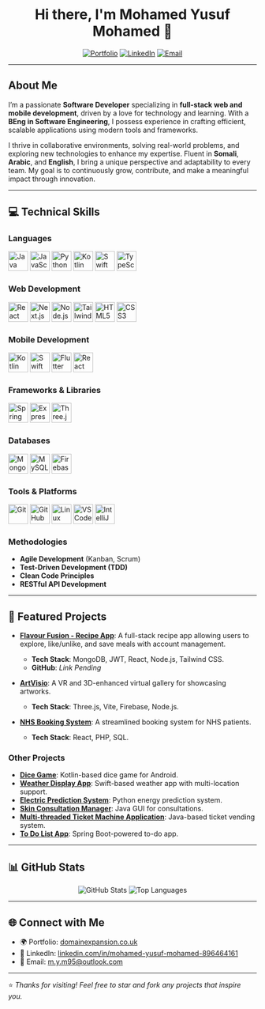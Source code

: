 <h1 align="center">Hi there, I'm Mohamed Yusuf Mohamed 👋</h1>

<p align="center">
  <a href="https://domainexpansion.co.uk/"><img src="https://img.shields.io/badge/-Portfolio-0A1F44?style=for-the-badge&logo=web&logoColor=white" alt="Portfolio"></a>
  <a href="https://www.linkedin.com/in/mohamed-yusuf-mohamed-896464161/"><img src="https://img.shields.io/badge/-LinkedIn-0077B5?style=for-the-badge&logo=linkedin" alt="LinkedIn"></a>
  <a href="mailto:m.y.m95@outlook.com"><img src="https://img.shields.io/badge/-Email-D14836?style=for-the-badge&logo=gmail&logoColor=white" alt="Email"></a>
</p>

---

## About Me

I’m a passionate **Software Developer** specializing in **full-stack web and mobile development**, driven by a love for technology and learning. With a **BEng in Software Engineering**, I possess experience in crafting efficient, scalable applications using modern tools and frameworks.

I thrive in collaborative environments, solving real-world problems, and exploring new technologies to enhance my expertise. Fluent in **Somali**, **Arabic**, and **English**, I bring a unique perspective and adaptability to every team. My goal is to continuously grow, contribute, and make a meaningful impact through innovation.

---

## 💻 Technical Skills

### Languages
<div>
  <img src="https://cdn.jsdelivr.net/gh/devicons/devicon/icons/java/java-original.svg" height="40" alt="Java" />
  <img src="https://cdn.jsdelivr.net/gh/devicons/devicon/icons/javascript/javascript-original.svg" height="40" alt="JavaScript" />
  <img src="https://cdn.jsdelivr.net/gh/devicons/devicon/icons/python/python-original.svg" height="40" alt="Python" />
  <img src="https://cdn.jsdelivr.net/gh/devicons/devicon/icons/kotlin/kotlin-original.svg" height="40" alt="Kotlin" />
  <img src="https://cdn.jsdelivr.net/gh/devicons/devicon/icons/swift/swift-original.svg" height="40" alt="Swift" />
  <img src="https://cdn.jsdelivr.net/gh/devicons/devicon/icons/typescript/typescript-original.svg" height="40" alt="TypeScript" />
</div>

### Web Development
<div>
  <img src="https://cdn.jsdelivr.net/gh/devicons/devicon/icons/react/react-original.svg" height="40" alt="React" />
  <img src="https://cdn.jsdelivr.net/gh/devicons/devicon/icons/nextjs/nextjs-original.svg" height="40" alt="Next.js" />
  <img src="https://cdn.jsdelivr.net/gh/devicons/devicon/icons/nodejs/nodejs-original.svg" height="40" alt="Node.js" />
  <img src="https://icon.icepanel.io/Technology/svg/Tailwind-CSS.svg" height="40" alt="Tailwind CSS" />
  <img src="https://cdn.jsdelivr.net/gh/devicons/devicon/icons/html5/html5-original.svg" height="40" alt="HTML5" />
  <img src="https://cdn.jsdelivr.net/gh/devicons/devicon/icons/css3/css3-original.svg" height="40" alt="CSS3" />
</div>

### Mobile Development
<div>
  <img src="https://cdn.jsdelivr.net/gh/devicons/devicon/icons/kotlin/kotlin-original.svg" height="40" alt="Kotlin" />
  <img src="https://cdn.jsdelivr.net/gh/devicons/devicon/icons/swift/swift-original.svg" height="40" alt="Swift" />
  <img src="https://cdn.jsdelivr.net/gh/devicons/devicon/icons/flutter/flutter-original.svg" height="40" alt="Flutter" />
  <img src="https://cdn.jsdelivr.net/gh/devicons/devicon/icons/react/react-original.svg" height="40" alt="React Native" />
</div>

### Frameworks & Libraries
<div>
  <img src="https://cdn.jsdelivr.net/gh/devicons/devicon/icons/spring/spring-original.svg" height="40" alt="Spring Boot" />
  <img src="https://cdn.jsdelivr.net/gh/devicons/devicon/icons/express/express-original.svg" height="40" alt="Express.js" />
  <img src="https://cdn.jsdelivr.net/gh/devicons/devicon/icons/threejs/threejs-original.svg" height="40" alt="Three.js" />
</div>

### Databases
<div>
  <img src="https://cdn.jsdelivr.net/gh/devicons/devicon/icons/mongodb/mongodb-original.svg" height="40" alt="MongoDB" />
  <img src="https://cdn.jsdelivr.net/gh/devicons/devicon/icons/mysql/mysql-original.svg" height="40" alt="MySQL" />
  <img src="https://cdn.jsdelivr.net/gh/devicons/devicon/icons/firebase/firebase-plain.svg" height="40" alt="Firebase" />
</div>

### Tools & Platforms
<div>
  <img src="https://cdn.jsdelivr.net/gh/devicons/devicon/icons/git/git-original.svg" height="40" alt="Git" />
  <img src="https://cdn.jsdelivr.net/gh/devicons/devicon/icons/github/github-original.svg" height="40" alt="GitHub" />
  <img src="https://cdn.jsdelivr.net/gh/devicons/devicon/icons/linux/linux-original.svg" height="40" alt="Linux" />
  <img src="https://cdn.jsdelivr.net/gh/devicons/devicon/icons/vscode/vscode-original.svg" height="40" alt="VS Code" />
  <img src="https://cdn.jsdelivr.net/gh/devicons/devicon/icons/intellij/intellij-original.svg" height="40" alt="IntelliJ" />
</div>

### Methodologies
- **Agile Development** (Kanban, Scrum)
- **Test-Driven Development (TDD)**
- **Clean Code Principles**
- **RESTful API Development**

---

## 🚀 Featured Projects

- **[Flavour Fusion - Recipe App](#)**: A full-stack recipe app allowing users to explore, like/unlike, and save meals with account management.
  - **Tech Stack**: MongoDB, JWT, React, Node.js, Tailwind CSS.
  - **GitHub**: *Link Pending*

- **[ArtVisio](https://github.com/Mohamed-Y-Mohamed/ArtVisio)**: A VR and 3D-enhanced virtual gallery for showcasing artworks.
  - **Tech Stack**: Three.js, Vite, Firebase, Node.js.

- **[NHS Booking System](https://github.com/Mohamed-Y-Mohamed/SoftwareDevelopment-Group-E-Project)**: A streamlined booking system for NHS patients.
  - **Tech Stack**: React, PHP, SQL.

### Other Projects
- **[Dice Game](https://github.com/Mohamed-Y-Mohamed/dice-game)**: Kotlin-based dice game for Android.
- **[Weather Display App](https://github.com/Mohamed-Y-Mohamed/weather-app)**: Swift-based weather app with multi-location support.
- **[Electric Prediction System](https://github.com/Mohamed-Y-Mohamed/electric-prediction)**: Python energy prediction system.
- **[Skin Consultation Manager](https://github.com/Mohamed-Y-Mohamed/westminster-Skin-Consultation-Manager)**: Java GUI for consultations.
- **[Multi-threaded Ticket Machine Application](https://github.com/Mohamed-Y-Mohamed/multi-threaded-ticket-machine-software)**: Java-based ticket vending system.
- **[To Do List App](https://github.com/Mohamed-Y-Mohamed/ToDoListApp2.0)**: Spring Boot-powered to-do app.

---

## 📊 GitHub Stats

<p align="center">
  <img src="https://github-readme-stats.vercel.app/api?username=Mohamed-Y-Mohamed&show_icons=true&theme=tokyonight" alt="GitHub Stats" />
  <img src="https://github-readme-stats.vercel.app/api/top-langs/?username=Mohamed-Y-Mohamed&layout=compact&theme=tokyonight" alt="Top Languages" />
</p>

---

## 🌐 Connect with Me

- 🌍 Portfolio: [domainexpansion.co.uk](https://domainexpansion.co.uk/)
- 💼 LinkedIn: [linkedin.com/in/mohamed-yusuf-mohamed-896464161](https://www.linkedin.com/in/mohamed-yusuf-mohamed-896464161/)
- 📧 Email: [m.y.m95@outlook.com](mailto:m.y.m95@outlook.com)

---

⭐ *Thanks for visiting! Feel free to star and fork any projects that inspire you.*
